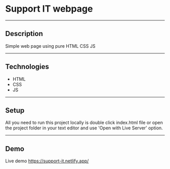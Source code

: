 # Support IT webpage

---

## Description


Simple web page using pure HTML CSS JS

---

## Technologies

- HTML
- CSS
- JS

---

## Setup

All you need to run this project locally is double click index.html file or open the project folder in your text editor and use 'Open with Live Server' option.

---

## Demo

Live demo https://support-it.netlify.app/
